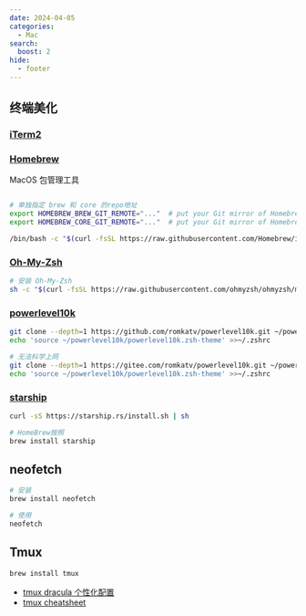 ```yaml
---
date: 2024-04-05
categories:
  - Mac
search:
  boost: 2
hide:
  - footer
---
```


## 终端美化

### [iTerm2](https://iterm2.com/)

### [Homebrew](https://brew.sh/)

MacOS 包管理工具

```bash

# 单独指定 brew 和 core 的repo地址
export HOMEBREW_BREW_GIT_REMOTE="..."  # put your Git mirror of Homebrew/brew here
export HOMEBREW_CORE_GIT_REMOTE="..."  # put your Git mirror of Homebrew/homebrew-core here

/bin/bash -c "$(curl -fsSL https://raw.githubusercontent.com/Homebrew/install/HEAD/install.sh)"
```

### [Oh-My-Zsh](https://ohmyz.sh/)

```bash
# 安装 Oh-My-Zsh
sh -c "$(curl -fsSL https://raw.githubusercontent.com/ohmyzsh/ohmyzsh/master/tools/install.sh)"
```

### [powerlevel10k](https://github.com/romkatv/powerlevel10k)

```bash
git clone --depth=1 https://github.com/romkatv/powerlevel10k.git ~/powerlevel10k
echo 'source ~/powerlevel10k/powerlevel10k.zsh-theme' >>~/.zshrc

# 无法科学上网
git clone --depth=1 https://gitee.com/romkatv/powerlevel10k.git ~/powerlevel10k
echo 'source ~/powerlevel10k/powerlevel10k.zsh-theme' >>~/.zshrc
```

### [starship](https://github.com/starship/starship)

```bash
curl -sS https://starship.rs/install.sh | sh

# HomeBrew按照
brew install starship
```

## neofetch

```bash
# 安装
brew install neofetch

# 使用
neofetch
```

## Tmux

```bash
brew install tmux
```

- [tmux dracula 个性化配置](./tmux.md)
- [tmux cheatsheet](https://tmuxcheatsheet.com/)
